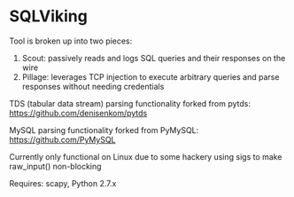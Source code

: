 SQLViking
=========

Tool is broken up into two pieces:
  1. Scout: passively reads and logs SQL queries and their responses on the wire
  2. Pillage: leverages TCP injection to execute arbitrary queries and parse responses without needing credentials


TDS (tabular data stream) parsing functionality forked from pytds: https://github.com/denisenkom/pytds

MySQL parsing functionality forked from PyMySQL: https://github.com/PyMySQL

Currently only functional on Linux due to some hackery using sigs to make raw_input() non-blocking

Requires: scapy, Python 2.7.x